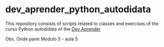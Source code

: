 # dev_aprender_python_autodidata

This repository consists of scripts related to classes and exercises of the curso Python autodidata of the [Dev Aprender](https://devaprender.com/)

Obs. Onde parei Modulo 5 - aula 5
